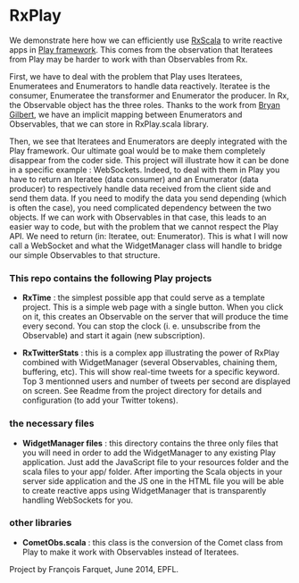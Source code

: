 RxPlay
======

We demonstrate here how we can efficiently use [RxScala](http://rxscala.github.io) to write reactive apps in [Play framework](http://www.playframework.com). This comes from the observation that Iteratees from Play may be harder to work with than Observables from Rx.

First, we have to deal with the problem that Play uses Iteratees, Enumeratees and Enumerators to handle data reactively. Iteratee is the consumer, Enumeratee the transformer and Enumerator the producer. In Rx, the Observable object has the three roles. Thanks to the work from [Bryan Gilbert](http://bryangilbert.com), we have an implicit mapping between Enumerators and Observables, that we can store in RxPlay.scala library.

Then, we see that Iteratees and Enumerators are deeply integrated with the Play framework. Our ultimate goal would be to make them completely disappear from the coder side. This project will illustrate how it can be done in a specific example : WebSockets. Indeed, to deal with them in Play you have to return an Iteratee (data consumer) and an Enumerator (data producer) to respectively handle data received from the client side and send them data. If you need to modify the data you send depending (which is often the case), you need complicated dependency between the two objects. If we can work with Observables in that case, this leads to an easier way to code, but with the problem that we cannot respect the Play API. We need to return (in: Iteratee, out: Enumerator). This is what I will now call a WebSocket and what the WidgetManager class will handle to bridge our simple Observables to that structure.

### This repo contains the following Play projects

* __RxTime__ : the simplest possible app that could serve as a template project. This is a simple web page with a single button. When you click on it, this creates an Observable on the server that will produce the time every second. You can stop the clock (i. e. unsubscribe from the Observable) and start it again (new subscription).

* __RxTwitterStats__ : this is a complex app illustrating the power of RxPlay combined with WidgetManager (several Observables, chaining them, buffering, etc). This will show real-time tweets for a specific keyword. Top 3 mentionned users and number of tweets per second are displayed on screen. See Readme from the project directory for details and configuration (to add your Twitter tokens).

### the necessary files

* __WidgetManager files__ : this directory contains the three only files that you will need in order to add the WidgetManager to any existing Play application. Just add the JavaScript file to your resources folder and the scala files to your app/ folder. After importing the Scala objects in your server side application and the JS one in the HTML file you will be able to create reactive apps using WidgetManager that is transparently handling WebSockets for you.

### other libraries

* __CometObs.scala__ : this class is the conversion of the Comet class from Play to make it work with Observables instead of Iteratees.


Project by François Farquet, June 2014, EPFL.
